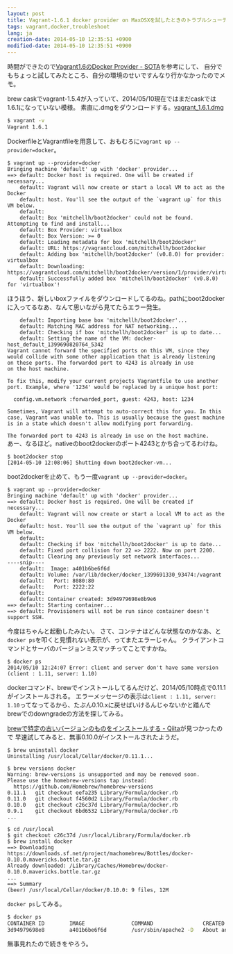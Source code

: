 ```yaml
---
layout: post
title: Vagrant-1.6.1 docker provider on MaxOSXを試したときのトラブルシューティング
tags: vagrant,docker,troubleshoot
lang: ja
creation-date: 2014-05-10 12:35:51 +0900
modified-date: 2014-05-10 12:35:51 +0900
---
```

時間ができたので[Vagrant1.6のDocker Provider - SOTA](http://deeeet.com/writing/2014/05/08/vagrant-docker-provider/)を参考にして、
自分でもちょっと試してみたところ、自分の環境のせいですんなり行かなかったのでメモ。

brew caskでvagrant-1.5.4が入っていて、2014/05/10現在ではまだcaskでは1.6.1になっていない模様。
素直に.dmgをダウンロードする。[vagrant_1.6.1.dmg](https://dl.bintray.com/mitchellh/vagrant/vagrant_1.6.1.dmg)

```bash
$ vagrant -v
Vagrant 1.6.1
```

DockerfileとVagrantfileを用意して、おもむろに`vagrant up --provider=docker`。

```
$ vagrant up --provider=docker
Bringing machine 'default' up with 'docker' provider...
==> default: Docker host is required. One will be created if necessary...
    default: Vagrant will now create or start a local VM to act as the Docker
    default: host. You'll see the output of the `vagrant up` for this VM below.
    default:  
    default: Box 'mitchellh/boot2docker' could not be found. Attempting to find and install...
    default: Box Provider: virtualbox
    default: Box Version: >= 0
    default: Loading metadata for box 'mitchellh/boot2docker'
    default: URL: https://vagrantcloud.com/mitchellh/boot2docker
    default: Adding box 'mitchellh/boot2docker' (v0.8.0) for provider: virtualbox
    default: Downloading: https://vagrantcloud.com/mitchellh/boot2docker/version/1/provider/virtualbox.box
    default: Successfully added box 'mitchellh/boot2docker' (v0.8.0) for 'virtualbox'!
```

ほうほう、新しいboxファイルをダウンロードしてるのね。pathにboot2dockerに入ってるなあ、なんて思いながら見てたらエラー発生。

```
    default: Importing base box 'mitchellh/boot2docker'...
    default: Matching MAC address for NAT networking...
    default: Checking if box 'mitchellh/boot2docker' is up to date...
    default: Setting the name of the VM: docker-host_default_1399690820764_5342
Vagrant cannot forward the specified ports on this VM, since they
would collide with some other application that is already listening
on these ports. The forwarded port to 4243 is already in use
on the host machine.

To fix this, modify your current projects Vagrantfile to use another
port. Example, where '1234' would be replaced by a unique host port:

  config.vm.network :forwarded_port, guest: 4243, host: 1234

Sometimes, Vagrant will attempt to auto-correct this for you. In this
case, Vagrant was unable to. This is usually because the guest machine
is in a state which doesn't allow modifying port forwarding.
```

`The forwarded port to 4243 is already in use on the host machine.`  
あー、なるほど。nativeのboot2dockerのポート4243とかち合ってるわけね。

```
$ boot2docker stop
[2014-05-10 12:08:06] Shutting down boot2docker-vm...
```

boot2dockerを止めて、もう一度`vagrant up --provider=docker`。

```
$ vagrant up --provider=docker
Bringing machine 'default' up with 'docker' provider...
==> default: Docker host is required. One will be created if necessary...
    default: Vagrant will now create or start a local VM to act as the Docker
    default: host. You'll see the output of the `vagrant up` for this VM below.
    default:  
    default: Checking if box 'mitchellh/boot2docker' is up to date...
    default: Fixed port collision for 22 => 2222. Now on port 2200.
    default: Clearing any previously set network interfaces...
----snip----
    default:  Image: a401b6be6f6d
    default: Volume: /var/lib/docker/docker_1399691330_93474:/vagrant
    default:   Port: 8080:80
    default:   Port: 2222:22
    default:  
    default: Container created: 3d94979698e8b9e6
==> default: Starting container...
==> default: Provisioners will not be run since container doesn't support SSH.
```

今度はちゃんと起動したみたい。
さて、コンテナはどんな状態なのかなあ、と`docker ps`を叩くと見慣れない表示が、ってまたエラーじゃん。
クライアントコマンドとサーバのバージョンミスマッチってことですかね。

```
$ docker ps
2014/05/10 12:24:07 Error: client and server don't have same version (client : 1.11, server: 1.10)
```

dockerコマンド、brewでインストールしてるんだけど、2014/05/10時点で0.11.1がインストールされる。
エラーメッセージの表示は`client : 1.11, server: 1.10`ってなってるから、たぶん0.10.xに戻せばいけるんじゃないかと踏んで
brewでのdowngradeの方法を探してみる。

[brewで特定の古いバージョンのものをインストールする - Qiita](http://qiita.com/quattro_4/items/01c3d921804b8d28cf18)が見つかったので
早速試してみると、無事0.10.0がインストールされたようだ。

```
$ brew uninstall docker
Uninstalling /usr/local/Cellar/docker/0.11.1...

$ brew versions docker
Warning: brew-versions is unsupported and may be removed soon.
Please use the homebrew-versions tap instead:
  https://github.com/Homebrew/homebrew-versions
0.11.1   git checkout eefa235 Library/Formula/docker.rb
0.11.0   git checkout f4560d2 Library/Formula/docker.rb
0.10.0   git checkout c26c37d Library/Formula/docker.rb
0.9.1    git checkout 6bd6532 Library/Formula/docker.rb
...

$ cd /usr/local
$ git checkout c26c37d /usr/local/Library/Formula/docker.rb
$ brew install docker
==> Downloading https://downloads.sf.net/project/machomebrew/Bottles/docker-0.10.0.mavericks.bottle.tar.gz
Already downloaded: /Library/Caches/Homebrew/docker-0.10.0.mavericks.bottle.tar.gz
...
==> Summary
(beer) /usr/local/Cellar/docker/0.10.0: 9 files, 12M

```

`docker ps`してみる。

```bash
$ docker ps
CONTAINER ID        IMAGE               COMMAND                CREATED             STATUS              PORTS                                        NAMES
3d94979698e8        a401b6be6f6d        /usr/sbin/apache2 -D   About an hour ago   Up 7 minutes       0.0.0.0:2222->22/tcp, 0.0.0.0:8080->80/tcp   apache2_default_1399691447   
```

無事見れたので続きをやろう。


